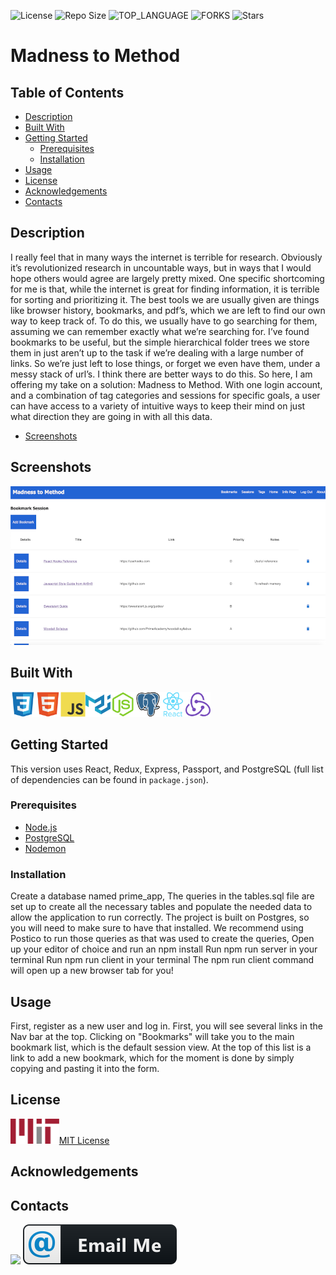 
![License](https://img.shields.io/github/license/jeremyacoop/https://github.com/jeremyacoop/prime-solo-project.svg?style=for-the-badge) ![Repo Size](https://img.shields.io/github/languages/code-size/jeremyacoop/https://github.com/jeremyacoop/prime-solo-project.svg?style=for-the-badge) ![TOP_LANGUAGE](https://img.shields.io/github/languages/top/jeremyacoop/https://github.com/jeremyacoop/prime-solo-project.svg?style=for-the-badge) ![FORKS](https://img.shields.io/github/forks/jeremyacoop/https://github.com/jeremyacoop/prime-solo-project.svg?style=for-the-badge&social) ![Stars](https://img.shields.io/github/stars/jeremyacoop/https://github.com/jeremyacoop/prime-solo-project.svg?style=for-the-badge)
    
# Madness to Method

## Table of Contents

- [Description](#description)
- [Built With](#built-with)
- [Getting Started](#getting-started)
  - [Prerequisites](#prerequisites)
  - [Installation](#installation)
- [Usage](#usage)
- [License](#license)
- [Acknowledgements](#acknowledgements)
- [Contacts](#contacts)

## Description

I really feel that in many ways the internet is terrible for research. Obviously it’s revolutionized research in uncountable ways, but in ways that I would hope others would agree are largely pretty mixed. One specific shortcoming for me is that, while the internet is great for finding information, it is terrible for sorting and prioritizing it. The best tools we are usually given are things like browser history, bookmarks, and pdf’s, which we are left to find our own way to keep track of. To do this, we usually have to go searching for them, assuming we can remember exactly what we’re searching for. I’ve found bookmarks to be useful, but the simple hierarchical folder trees we store them in just aren’t up to the task if we’re dealing with a large number of links. So we’re just left to lose things, or forget we even have them, under a messy stack of url’s. 
I think there are better ways to do this. So here, I am offering my take on a solution: Madness to Method. With one login account, and a combination of tag categories and sessions for specific goals, a user can have access to a variety of intuitive ways to keep their mind on just what direction they are going in with all this data. 

- [Screenshots](#screenshots)

## Screenshots

<img src="./Screen_Shot_2022-03-24.png" />

## Built With

<a href="https://developer.mozilla.org/en-US/docs/Web/CSS"><img src="https://raw.githubusercontent.com/devicons/devicon/master/icons/css3/css3-original.svg" height="40px" width="40px" /></a><a href="https://developer.mozilla.org/en-US/docs/Web/HTML"><img src="https://raw.githubusercontent.com/devicons/devicon/master/icons/html5/html5-original.svg" height="40px" width="40px" /></a><a href="https://developer.mozilla.org/en-US/docs/Web/JavaScript"><img src="https://raw.githubusercontent.com/devicons/devicon/master/icons/javascript/javascript-original.svg" height="40px" width="40px" /></a><a href="https://material-ui.com/"><img src="https://raw.githubusercontent.com/devicons/devicon/master/icons/materialui/materialui-original.svg" height="40px" width="40px" /></a><a href="https://nodejs.org/en/"><img src="https://raw.githubusercontent.com/devicons/devicon/master/icons/nodejs/nodejs-original.svg" height="40px" width="40px" /></a><a href="https://www.postgresql.org/"><img src="https://raw.githubusercontent.com/devicons/devicon/master/icons/postgresql/postgresql-original.svg" height="40px" width="40px" /></a><a href="https://reactjs.org/"><img src="https://raw.githubusercontent.com/devicons/devicon/master/icons/react/react-original-wordmark.svg" height="40px" width="40px" /></a><a href="https://redux.js.org/"><img src="https://raw.githubusercontent.com/devicons/devicon/master/icons/redux/redux-original.svg" height="40px" width="40px" /></a>

## Getting Started

This version uses React, Redux, Express, Passport, and PostgreSQL (full list of dependencies can be found in `package.json`).

### Prerequisites

  - [Node.js](https://nodejs.org/en/)
  - [PostgreSQL](https://www.postgresql.org/)
  - [Nodemon](https://nodemon.io/)

### Installation

Create a database named prime_app,
The queries in the tables.sql file are set up to create all the necessary tables and populate the needed data to allow the application to run correctly. The project is built on Postgres, so you will need to make sure to have that installed. We recommend using Postico to run those queries as that was used to create the queries,
Open up your editor of choice and run an npm install
Run npm run server in your terminal
Run npm run client in your terminal
The npm run client command will open up a new browser tab for you!

## Usage

First, register as a new user and log in. First, you will see several links in the Nav bar at the top. Clicking on "Bookmarks" will take you to the main bookmark list, which is the default session view. At the top of this list is a link to add a new bookmark, which for the moment is done by simply copying and pasting it into the form.


## License

<a href="https://choosealicense.com/licenses/mit/"><img src="https://raw.githubusercontent.com/johnturner4004/readme-generator/master/src/components/assets/images/mit.svg" height=40 />MIT License</a>

## Acknowledgements


## Contacts

<a href="https://www.linkedin.com/in/jeremy-cooper-848911230/"><img src="https://img.shields.io/badge/LinkedIn-0077B5?style=for-the-badge&logo=linkedin&logoColor=white" /></a>  <a href="mailto:"><img src=https://raw.githubusercontent.com/johnturner4004/readme-generator/master/src/components/assets/images/email_me_button_icon_151852.svg /></a>

